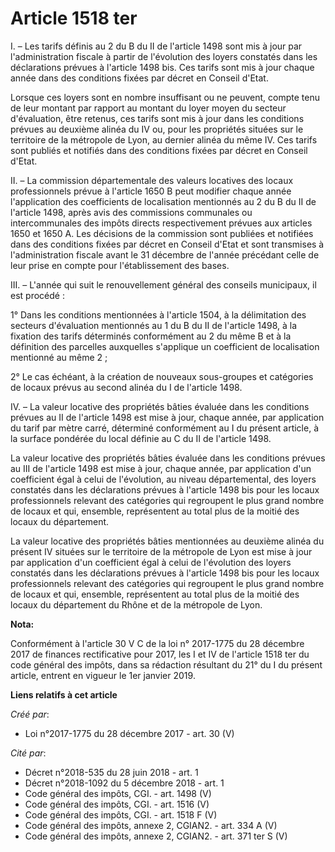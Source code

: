 # Article 1518 ter

I. – Les tarifs définis au 2 du B du II de l'article 1498 sont mis à jour par l'administration fiscale à partir de
l'évolution des loyers constatés dans les déclarations prévues à l'article 1498 bis. Ces tarifs sont mis à jour chaque année
dans des conditions fixées par décret en Conseil d'Etat.

Lorsque ces loyers sont en nombre insuffisant ou ne peuvent, compte tenu de leur montant par rapport au montant du loyer
moyen du secteur d'évaluation, être retenus, ces tarifs sont mis à jour dans les conditions prévues au deuxième alinéa du IV
ou, pour les propriétés situées sur le territoire de la métropole de Lyon, au dernier alinéa du même IV. Ces tarifs sont
publiés et notifiés dans des conditions fixées par décret en Conseil d'Etat.

II. – La commission départementale des valeurs locatives des locaux professionnels prévue à l'article 1650 B peut modifier
chaque année l'application des coefficients de localisation mentionnés au 2 du B du II de l'article 1498, après avis des
commissions communales ou intercommunales des impôts directs respectivement prévues aux articles 1650 et 1650 A. Les
décisions de la commission sont publiées et notifiées dans des conditions fixées par décret en Conseil d'Etat et sont
transmises à l'administration fiscale avant le 31 décembre de l'année précédant celle de leur prise en compte pour
l'établissement des bases.

III. – L'année qui suit le renouvellement général des conseils municipaux, il est procédé :

1° Dans les conditions mentionnées à l'article 1504, à la délimitation des secteurs d'évaluation mentionnés au 1 du B du II
de l'article 1498, à la fixation des tarifs déterminés conformément au 2 du même B et à la définition des parcelles
auxquelles s'applique un coefficient de localisation mentionné au même 2 ;

2° Le cas échéant, à la création de nouveaux sous-groupes et catégories de locaux prévus au second alinéa du I de l'article
1498.

IV. – La valeur locative des propriétés bâties évaluée dans les conditions prévues au II de l'article 1498 est mise à jour,
chaque année, par application du tarif par mètre carré, déterminé conformément au I du présent article, à la surface pondérée
du local définie au C du II de l'article 1498.

La valeur locative des propriétés bâties évaluée dans les conditions prévues au III de l'article 1498 est mise à jour, chaque
année, par application d'un coefficient égal à celui de l'évolution, au niveau départemental, des loyers constatés dans les
déclarations prévues à l'article 1498 bis pour les locaux professionnels relevant des catégories qui regroupent le plus grand
nombre de locaux et qui, ensemble, représentent au total plus de la moitié des locaux du département.

La valeur locative des propriétés bâties mentionnées au deuxième alinéa du présent IV situées sur le territoire de la
métropole de Lyon est mise à jour par application d'un coefficient égal à celui de l'évolution des loyers constatés dans les
déclarations prévues à l'article 1498 bis pour les locaux professionnels relevant des catégories qui regroupent le plus grand
nombre de locaux et qui, ensemble, représentent au total plus de la moitié des locaux du département du Rhône et de la
métropole de Lyon.

**Nota:**

Conformément à l'article 30 V C de la loi n° 2017-1775 du 28 décembre 2017 de finances rectificative pour 2017, les I et IV
de l'article 1518 ter du code général des impôts, dans sa rédaction résultant du 21° du I du présent article, entrent en
vigueur le 1er janvier 2019.

**Liens relatifs à cet article**

_Créé par_:

  - Loi n°2017-1775 du 28 décembre 2017 - art. 30 (V)

_Cité par_:

  - Décret n°2018-535 du 28 juin 2018 - art. 1
  - Décret n°2018-1092 du 5 décembre 2018 - art. 1
  - Code général des impôts, CGI. - art. 1498 (V)
  - Code général des impôts, CGI. - art. 1516 (V)
  - Code général des impôts, CGI. - art. 1518 F (V)
  - Code général des impôts, annexe 2, CGIAN2. - art. 334 A (V)
  - Code général des impôts, annexe 2, CGIAN2. - art. 371 ter S (V)

